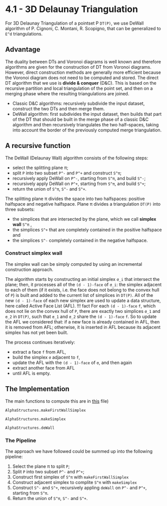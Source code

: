 # 4.1 - 3D Delaunay Triangulation

For 3D Delaunay Triangulation of a pointset P ``DT(P)``, we use DeWall algorithm of P. Cignoni, C. Montani, R. Scopigno, that can be generalized to ``E^d`` triangulations.

## Advantage

The duality between DTs and Voronoi diagrams is well known and therefore algorithms
are given for the construction of DT from Voronoi diagrams.
However, direct construction methods are generally more efficient because the Voronoi diagram does not need to be computed and stored. The direct DT algorithm that we use is **divide & conquer** (D&C).
This is based on the recursive partition and local triangulation of the point set, and then on a merging phase where the resulting triangulations are joined.
 - Classic D&C algorithms: recursively subdivide the input dataset, construct the two DTs and then merge them.
 - DeWall algorithm: first subdivides the input dataset, then builds that part of the DT that should be built in the merge phase of a classic D&C algorithm and then recursively triangulates the two half–spaces, taking into account the border of the previously computed merge triangulation.

## A recursive function

The DeWall (Delaunay Wall) algorithm consists of the following steps:
 - select the splitting plane π;
 - split ``P`` into two subset ``P^-`` and ``P^+`` and construct ``S^π``;
 - recursively apply DeWall on ``P^-``, starting from ``S^π``, and build ``S^-``;
 - recursively apply DeWall on ``P^+``, starting from ``S^π``, and build ``S^+``;
 - return the union of ``S^π``, ``S^-`` and ``S^+``.

 The splitting plane π divides the space into two halfspaces: positive halfspace and negative halfspace.
 Plane π divides a triangulation ``DT(P)`` into three subsets:
  - the simplices that are intersected by the plane, which we call **simplex wall** ``S^π`` ,
  - the simplices ``S^+`` that are completely contained in the positive halfspace and
  - the simplices ``S^-`` completely contained in the negative halfspace.

### Construct simplex wall

The simplex wall can be simply computed by using an incremental construction approach.

The algorithm starts by constructing an initial simplex ``σ_i`` that intersect the plane; then, it processes all of the ``(d - 1)-face`` of ``σ_i``: the simplex adjacent to each of them (if it exists, i.e. the face does not belong to the convex hull of ``P``) is built and added to the current list of simplices in ``DT(P)``. All of the new ``(d - 1)-face`` of each new simplex are used to update a data structure, here called Active Face List (AFL).
!!! fact
  For each ``(d - 1)-face`` ``f``, which does not lie on the convex hull of ``P``, there are exactly two simplices ``σ_1`` and ``σ_2`` in ``DT(P)``, such that ``σ_1`` and ``σ_2`` share the ``(d - 1)-face`` ``f``.
  So to update the AFL we considered that: if a new face is already contained in AFL, then it is removed from AFL;
  otherwise, it is inserted in AFL because its adjacent simplex has not yet been built.

The process continues iteratively:
 - extract a face ``f`` from AFL,
 - build the simplex ``σ`` adjacent to ``f``,
 - update the AFL with the ``(d - 1)-face`` of ``σ``, and then again
 - extract another face from AFL
 - until AFL is empty.

## The Implementation
The main functions to compute this are in [this](https://github.com/eOnofri04/AlphaStructures.jl/blob/master/src/3D_delaunay.jl) file)
```@docs
AlphaStructures.makeFirstWallSimplex
```
```@docs
AlphaStructures.makeSimplex
```
```@docs
AlphaStructures.deWall
```


### The Pipeline

The approach we have followed could be summed up into the following pipeline:
 1. Select the plane π to split ``P``;
 2. Split ``P`` into two subset ``P^-`` and ``P^+``;
 3. Construct first simplex of ``S^π`` with `makeFirstWallSimplex`
 4. Construct adjacent simplex to complite ``S^π`` with `makeSimplex`
 5. Construct ``S^-`` and ``S^+``, recursively appling `deWall` on ``P^-`` and ``P^+``, starting from ``S^π``.
 7. Return the union of ``S^π``, ``S^-`` and ``S^+``.

